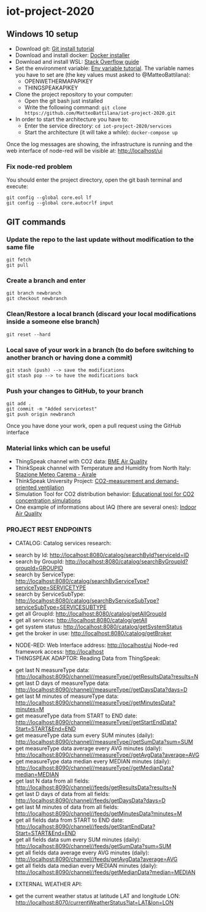 # iot-project-2020
## Windows 10 setup
* Download git: [Git install tutorial](https://phoenixnap.com/kb/how-to-install-git-windows)
* Download and install docker: [Docker installer](https://hub.docker.com/editions/community/docker-ce-desktop-windows/)
* Download and install WSL: [Stack Overflow guide](https://stackoverflow.com/a/65898115)
* Set the environment variable: [Env variable tutorial](https://phoenixnap.com/kb/windows-set-environment-variable). The variable names you have to set are (the key values must asked to @MatteoBattilana):
  - OPENWETHERMAPAPIKEY
  - THINGSPEAKAPIKEY
* Clone the project repository to your computer:
  - Open the git bash just installed
  - Write the following command: `git clone https://github.com/MatteoBattilana/iot-project-2020.git`
* In order to start the architecture you have to:
  - Enter the service directory: `cd iot-project-2020/services`
  - Start the architecture (it will take a while): `docker-compose up`

Once the log messages are showing, the infrastructure is running and the web interface of node-red will be visible at: [http://localhost/ui](http://localhost/ui)


### Fix node-red problem
You should enter the project directory, open the git bash terminal and execute:
```
git config --global core.eol lf
git config --global core.autocrlf input
```


## GIT commands
### Update the repo to the last update without modification to the same file
```
git fetch
git pull
```


### Create a branch and enter
```
git branch newbranch
git checkout newbranch
```

### Clean/Restore a local branch (discard your local modifications inside a someone else branch)
```
git reset --hard
```

### Local save of your work in a branch (to do before switching to another branch or having done a commit)
```
git stash (push) --> save the modifications
git stash pop --> to have the modifications back
```

### Push your changes to GitHub, to your branch
```
git add .
git commit -m "Added servicetest"
git push origin newbranch
```
Once you have done your work, open a pull request using the GitHub interface

### Material links which can be useful
* ThingSpeak channel with CO2 data: [BME Air Quality](https://thingspeak.com/channels/1207176)
* ThinkSpeak channel with Temperature and Humidity from North Italy: [Stazione Meteo Carema - Airale](https://thingspeak.com/channels/297675)
* ThinkSpeak University Project: [CO2-measurement and demand-oriented ventilation](https://www.umwelt-campus.de/en/forschung/projekte/iot-werkstatt/translate-to-englisch-ideen-zur-corona-krise)
* Simulation Tool for CO2 distribution behavior: [Educational tool for CO2 concentration simulations](https://github.com/bph-tuwien/bph_co2)
* One example of informations about IAQ (there are several ones): [Indoor Air Quality](http://www.iaquk.org.uk/ESW/Files/IAQ_Rating_Index.pdf) 

### PROJECT REST ENDPOINTS
* CATALOG:
 Catalog services research:
 - search by Id: [http://localhost:8080/catalog/searchById?serviceId=ID](http://localhost:8080/catalog/searchById?serviceId=EXTERNAL-API-0)
 - search by GroupId: [http://localhost:8080/catalog/searchByGroupId?groupId=GROUPID]()
 - search by ServiceType: [http://localhost:8080/catalog/searchByServiceType?serviceType=SERVICETYPE](http://localhost:8080/catalog/searchByServiceType?serviceType=SERVICE)
 - search by ServiceSubType: [http://localhost:8080/catalog/searchByServiceSubType?serviceSubType=SERVICESUBTYPE](http://localhost:8080/catalog/searchByServiceSubType?serviceSubType=EXTERNALWEATHERAPI)
 - get all GroupId: [http://localhost:8080/catalog/getAllGroupId](http://localhost:8080/catalog/getAllGroupId)
 - get all services: [http://localhost:8080/catalog/getAll](http://localhost:8080/catalog/getAll)
 - get system status: [http://localhost:8080/catalog/getSystemStatus](http://localhost:8080/catalog/getSystemStatus)
 - get the broker in use: [http://localhost:8080/catalog/getBroker](http://localhost:8080/catalog/getBroker)
* NODE-RED:
 Web Interface address: [http://localhost/ui](http://localhost/ui)
 Node-red framework access: [http://localhost](http://localhost)
* THINGSPEAK ADAPTOR:
 Reading Data from ThingSpeak:
 - get last N measureType data: [http://localhost:8090/channel/<channelName>/measureType/<measureType>/getResultsData?results=N](http://localhost:8090/channel/home1/measureType/temperature/getResultsData?results=1)
  - get last D days of measureType data: [http://localhost:8090/channel/<channelName>/measureType/<measureType>/getDaysData?days=D](http://localhost:8090/channel/home1/measureType/humidity/getDaysData?days=1)
  - get last M minutes of measureType data: [http://localhost:8090/channel/<channelName>/measureType/<measureType>/getMinutesData?minutes=M](http://localhost:8090/channel/home1/measureType/temperature/getMinutesData?minutes=5)
  - get measureType data from START to END date: [http://localhost:8090/channel/<channelName>/measureType/<measureType>/getStartEndData?Start=START&End=END](http://localhost:8090/channel/home1/measureType/temperature/getStartEndData?Start=2021-03-30%2010:10:00&End=2021-04-03%2015:40:00)
  - get measureType data sum every SUM minutes (daily): [http://localhost:8090/channel/<channelName>/measureType/<measureType>/getSumData?sum=SUM](http://localhost:8090/channel/home1/measureType/humidity/getSumData?sum=daily)
  - get measureType data average every AVG minutes (daily): [http://localhost:8090/channel/<channelName>/measureType/<measureType>/getAvgData?average=AVG](http://localhost:8090/channel/home1/measureType/co2/getAvgData?average=daily)
  - get measureType data median every MEDIAN minutes (daily): [http://localhost:8090/channel/<channelName>/measureType/<measureType>/getMedianData?median=MEDIAN](http://localhost:8090/channel/home1/measureType/temperature/getMedianData?median=60)
  - get last N data from all fields: [http://localhost:8090/channel/<channelName>/feeds/getResultsData?results=N](http://localhost:8090/channel/home1/feeds/getResultsData?results=10)
  - get last D days of data from all fields: [http://localhost:8090/channel/<channelName>/feeds/getDaysData?days=D](http://localhost:8090/channel/home1/feeds/getDaysData?days=7)
  - get last M minutes of data from all fields: [http://localhost:8090/channel/<channelName>/feeds/getMinutesData?minutes=M](http://localhost:8090/channel/home1/feeds/getMinutesData?minutes=60)
  - get all fields data from START to END date: [http://localhost:8090/channel/<channelName>/feeds/getStartEndData?Start=START&End=END](http://localhost:8090/channel/home1/feeds/getStartEndData?Start=2021-02-31&End=2021-04-03)
  - get all fields data sum every SUM minutes (daily): [http://localhost:8090/channel/<channelName>/feeds/getSumData?sum=SUM](http://localhost:8090/channel/home1/feeds/getSumData?sum=60)
  - get all fields data average every AVG minutes (daily): [http://localhost:8090/channel/<channelName>/feeds/getAvgData?average=AVG](http://localhost:8090/channel/home1/feeds/getAvgData?average=720)
  - get all fields data median every MEDIAN minutes (daily): [http://localhost:8090/channel/<channelName>/feeds/getMedianData?median=MEDIAN](http://localhost:8090/channel/home1/feeds/getMedianData?median=720)
* EXTERNAL WEATHER API:
- get the current weather status at latitude LAT and longitude LON: [http://localhost:8070/currentWeatherStatus?lat=LAT&lon=LON](http://localhost:8070/currentWeatherStatus?lat=45.06226619601743&lon=7.661825314722597)